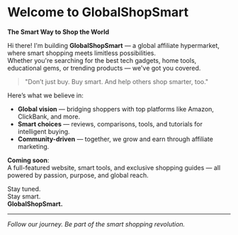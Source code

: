 # Welcome to GlobalShopSmart

**The Smart Way to Shop the World**

Hi there! I'm building **GlobalShopSmart** — a global affiliate hypermarket, where smart shopping meets limitless possibilities.  
Whether you're searching for the best tech gadgets, home tools, educational gems, or trending products — we've got you covered.

> "Don’t just buy. Buy smart. And help others shop smarter, too."

Here’s what we believe in:
- **Global vision** — bridging shoppers with top platforms like Amazon, ClickBank, and more.
- **Smart choices** — reviews, comparisons, tools, and tutorials for intelligent buying.
- **Community-driven** — together, we grow and earn through affiliate marketing.

**Coming soon**:  
A full-featured website, smart tools, and exclusive shopping guides — all powered by passion, purpose, and global reach.

Stay tuned.  
Stay smart.  
**GlobalShopSmart.**

---
*Follow our journey. Be part of the smart shopping revolution.* 

